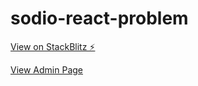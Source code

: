 # sodio-react-problem

[View on StackBlitz ⚡️](https://sodio-react-problem.stackblitz.io)

[View Admin Page](https://sodio-react-problem.stackblitz.io/admin)
